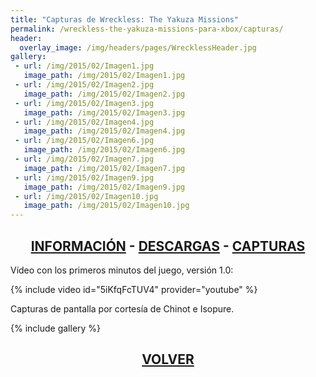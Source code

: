 ```yaml
---
title: "Capturas de Wreckless: The Yakuza Missions"
permalink: /wreckless-the-yakuza-missions-para-xbox/capturas/
header:
  overlay_image: /img/headers/pages/WrecklessHeader.jpg
gallery:
 - url: /img/2015/02/Imagen1.jpg
   image_path: /img/2015/02/Imagen1.jpg
 - url: /img/2015/02/Imagen2.jpg
   image_path: /img/2015/02/Imagen2.jpg
 - url: /img/2015/02/Imagen3.jpg
   image_path: /img/2015/02/Imagen3.jpg
 - url: /img/2015/02/Imagen4.jpg
   image_path: /img/2015/02/Imagen4.jpg
 - url: /img/2015/02/Imagen6.jpg
   image_path: /img/2015/02/Imagen6.jpg
 - url: /img/2015/02/Imagen7.jpg
   image_path: /img/2015/02/Imagen7.jpg
 - url: /img/2015/02/Imagen9.jpg
   image_path: /img/2015/02/Imagen9.jpg
 - url: /img/2015/02/Imagen10.jpg
   image_path: /img/2015/02/Imagen10.jpg
---
```

<h2 style="text-align: center;"><strong><a href="/wreckless-the-yakuza-missions-para-xbox/informacion/">INFORMACIÓN</a> - <a href="/wreckless-the-yakuza-missions-para-xbox/descargar/">DESCARGAS</a> - <a href="/wreckless-the-yakuza-missions-para-xbox/capturas/">CAPTURAS</a></strong></h2>

Vídeo con los primeros minutos del juego, versión 1.0:

{% include video id="5iKfqFcTUV4" provider="youtube" %}

Capturas de pantalla por cortesía de Chinot e Isopure.

{% include gallery %}

<h2 style="text-align: center;"><a href="/wreckless-the-yakuza-missions-para-xbox/"><strong>VOLVER</strong></a></h2>


